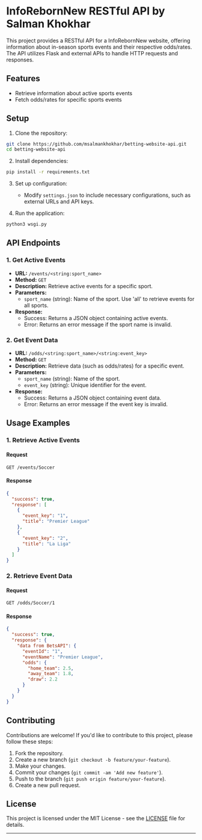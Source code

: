 # InfoRebornNew RESTful API by Salman Khokhar

This project provides a RESTful API for a InfoRebornNew website, offering information about in-season sports events and their respective odds/rates. The API utilizes Flask and external APIs to handle HTTP requests and responses.

## Features

- Retrieve information about active sports events
- Fetch odds/rates for specific sports events

## Setup

1. Clone the repository:

```bash
git clone https://github.com/msalmankhokhar/betting-website-api.git
cd betting-website-api
```

2. Install dependencies:

```bash
pip install -r requirements.txt
```

3. Set up configuration:

   - Modify `settings.json` to include necessary configurations, such as external URLs and API keys.

4. Run the application:

```bash
python3 wsgi.py
```

## API Endpoints

### 1. Get Active Events

- **URL:** `/events/<string:sport_name>`
- **Method:** `GET`
- **Description:** Retrieve active events for a specific sport.
- **Parameters:**
  - `sport_name` (string): Name of the sport. Use 'all' to retrieve events for all sports.
- **Response:**
  - Success: Returns a JSON object containing active events.
  - Error: Returns an error message if the sport name is invalid.

### 2. Get Event Data

- **URL:** `/odds/<string:sport_name>/<string:event_key>`
- **Method:** `GET`
- **Description:** Retrieve data (such as odds/rates) for a specific event.
- **Parameters:**
  - `sport_name` (string): Name of the sport.
  - `event_key` (string): Unique identifier for the event.
- **Response:**
  - Success: Returns a JSON object containing event data.
  - Error: Returns an error message if the event key is invalid.

## Usage Examples

### 1. Retrieve Active Events

#### Request

```http
GET /events/Soccer
```

#### Response

```json
{
  "success": true,
  "response": [
    {
      "event_key": "1",
      "title": "Premier League"
    },
    {
      "event_key": "2",
      "title": "La Liga"
    }
  ]
}
```

### 2. Retrieve Event Data

#### Request

```http
GET /odds/Soccer/1
```

#### Response

```json
{
  "success": true,
  "response": {
    "data from BetsAPI": {
      "eventId": "1",
      "eventName": "Premier League",
      "odds": {
        "home_team": 2.5,
        "away_team": 1.8,
        "draw": 2.2
      }
    }
  }
}
```

## Contributing

Contributions are welcome! If you'd like to contribute to this project, please follow these steps:

1. Fork the repository.
2. Create a new branch (`git checkout -b feature/your-feature`).
3. Make your changes.
4. Commit your changes (`git commit -am 'Add new feature'`).
5. Push to the branch (`git push origin feature/your-feature`).
6. Create a new pull request.

## License

This project is licensed under the MIT License - see the [LICENSE](LICENSE) file for details.

---